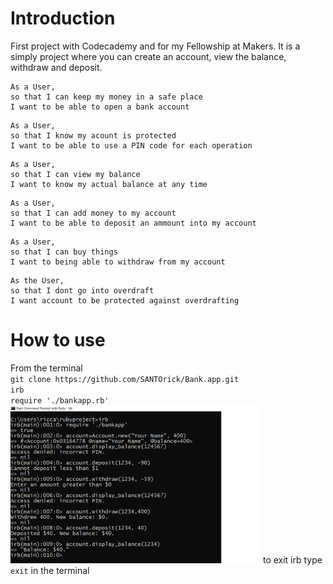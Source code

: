 Introduction
==========
First project with Codecademy and for my Fellowship at Makers.
It is a simply project where you can create an account, view the balance, withdraw and deposit.

```
As a User,
so that I can keep my money in a safe place
I want to be able to open a bank account
```
```
As a User,
so that I know my acount is protected
I want to be able to use a PIN code for each operation
```
```
As a User,
so that I can view my balance
I want to know my actual balance at any time
```
```
As a User,
so that I can add money to my account
I want to be able to deposit an ammount into my account
```
```
As a User,
so that I can buy things
I want to being able to withdraw from my account
```
```
As the User,
so that I dont go into overdraft
I want account to be protected against overdrafting
```


How to use
===========
From the terminal  
`git clone https://github.com/SANTOrick/Bank.app.git`  
`irb`  
`require './bankapp.rb'`
<img src="./example.png" width="400">
to exit irb
type `exit` in the terminal